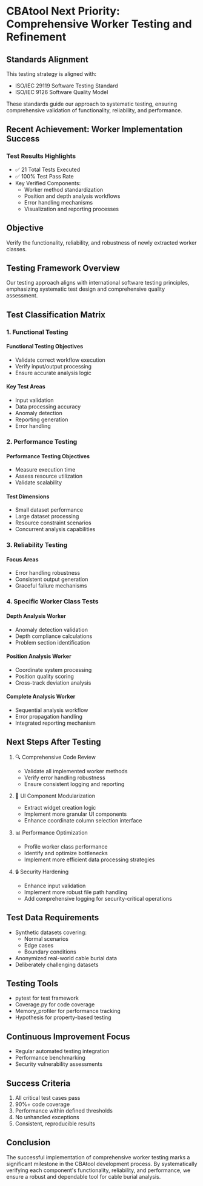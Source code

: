 # CBAtool Next Priority: Comprehensive Worker Testing and Refinement

## Standards Alignment

This testing strategy is aligned with:

- ISO/IEC 29119 Software Testing Standard
- ISO/IEC 9126 Software Quality Model

These standards guide our approach to systematic testing, ensuring comprehensive validation of functionality, reliability, and performance.

## Recent Achievement: Worker Implementation Success

### Test Results Highlights

- ✅ 21 Total Tests Executed
- ✅ 100% Test Pass Rate
- Key Verified Components:
  - Worker method standardization
  - Position and depth analysis workflows
  - Error handling mechanisms
  - Visualization and reporting processes

## Objective

Verify the functionality, reliability, and robustness of newly extracted worker classes.

## Testing Framework Overview

Our testing approach aligns with international software testing principles, emphasizing systematic test design and comprehensive quality assessment.

## Test Classification Matrix

### 1. Functional Testing

#### Functional Testing Objectives

- Validate correct workflow execution
- Verify input/output processing
- Ensure accurate analysis logic

#### Key Test Areas

- Input validation
- Data processing accuracy
- Anomaly detection
- Reporting generation
- Error handling

### 2. Performance Testing

#### Performance Testing Objectives

- Measure execution time
- Assess resource utilization
- Validate scalability

#### Test Dimensions

- Small dataset performance
- Large dataset processing
- Resource constraint scenarios
- Concurrent analysis capabilities

### 3. Reliability Testing

#### Focus Areas

- Error handling robustness
- Consistent output generation
- Graceful failure mechanisms

### 4. Specific Worker Class Tests

#### Depth Analysis Worker

- Anomaly detection validation
- Depth compliance calculations
- Problem section identification

#### Position Analysis Worker

- Coordinate system processing
- Position quality scoring
- Cross-track deviation analysis

#### Complete Analysis Worker

- Sequential analysis workflow
- Error propagation handling
- Integrated reporting mechanism

## Next Steps After Testing

1. 🔍 Comprehensive Code Review
   - Validate all implemented worker methods
   - Verify error handling robustness
   - Ensure consistent logging and reporting

2. 🧩 UI Component Modularization
   - Extract widget creation logic
   - Implement more granular UI components
   - Enhance coordinate column selection interface

3. 📊 Performance Optimization
   - Profile worker class performance
   - Identify and optimize bottlenecks
   - Implement more efficient data processing strategies

4. 🔒 Security Hardening
   - Enhance input validation
   - Implement more robust file path handling
   - Add comprehensive logging for security-critical operations

## Test Data Requirements

- Synthetic datasets covering:
  - Normal scenarios
  - Edge cases
  - Boundary conditions
- Anonymized real-world cable burial data
- Deliberately challenging datasets

## Testing Tools

- pytest for test framework
- Coverage.py for code coverage
- Memory_profiler for performance tracking
- Hypothesis for property-based testing

## Continuous Improvement Focus

- Regular automated testing integration
- Performance benchmarking
- Security vulnerability assessments

## Success Criteria

1. All critical test cases pass
2. 90%+ code coverage
3. Performance within defined thresholds
4. No unhandled exceptions
5. Consistent, reproducible results

## Conclusion

The successful implementation of comprehensive worker testing marks a significant milestone in the CBAtool development process. By systematically verifying each component's functionality, reliability, and performance, we ensure a robust and dependable tool for cable burial analysis.

